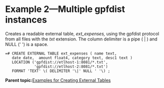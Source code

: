 # Example 2—Multiple gpfdist instances 

Creates a readable external table, *ext\_expenses,* using the gpfdist protocol from all files with the *txt* extension. The column delimiter is a pipe \( \| \) and NULL \(' '\) is a space.

```
=# CREATE EXTERNAL TABLE ext_expenses ( name text, 
   date date,  amount float4, category text, desc1 text ) 
   LOCATION ('gpfdist://etlhost-1:8081/*.txt', 
             'gpfdist://etlhost-2:8081/*.txt')
   FORMAT 'TEXT' \( DELIMITER '\|' NULL ' '\) ;

```

**Parent topic:**[Examples for Creating External Tables](../external/g-creating-external-tables---examples.html)

